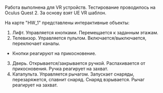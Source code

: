Работа выполнена для VR устройств. Тестирование проводилось на Oculus Quest 2. За основу взят UE VR шаблон.

На карте "HW_1" представлены интерактивные объекты:
1) Лифт. Управляется кнопками. Перемещается к заданным этажам.
2) Телевизор. Управляется пультом. Включается/выключается, переключает каналы.
* Кнопки реагируют на прикосновение.
3) Дверь. Открывается/закрывается ручкой. Распахивается от прикосновения. Ручка реагирует на захват.
4) Катапульта. Управляется рычагом. Запускает снаряды, перезаряжется, спавнит снаряд. Снаряд взрывается. Рычаг реагирует на захват.
